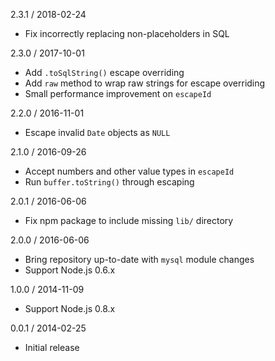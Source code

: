 2.3.1 / 2018-02-24

  * Fix incorrectly replacing non-placeholders in SQL

2.3.0 / 2017-10-01

  * Add `.toSqlString()` escape overriding
  * Add `raw` method to wrap raw strings for escape overriding
  * Small performance improvement on `escapeId`

2.2.0 / 2016-11-01

  * Escape invalid `Date` objects as `NULL`

2.1.0 / 2016-09-26

  * Accept numbers and other value types in `escapeId`
  * Run `buffer.toString()` through escaping

2.0.1 / 2016-06-06

  * Fix npm package to include missing `lib/` directory

2.0.0 / 2016-06-06

  * Bring repository up-to-date with `mysql` module changes
  * Support Node.js 0.6.x

1.0.0 / 2014-11-09

  * Support Node.js 0.8.x

0.0.1 / 2014-02-25

  * Initial release
